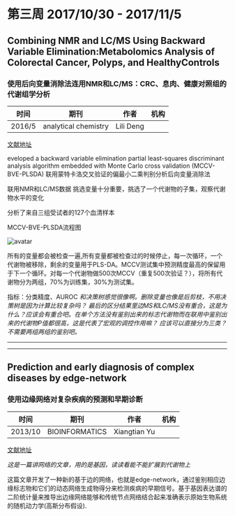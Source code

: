 # 第三周 2017/10/30 - 2017/11/5

## Combining NMR and LC/MS Using Backward Variable Elimination:Metabolomics Analysis of Colorectal Cancer, Polyps, and HealthyControls

### 使用后向变量消除法连用NMR和LC/MS：CRC、息肉、健康对照组的代谢组学分析

时间 | 期刊 | 作者 | 机构
-|-|-|-
2016/5 | analytical chemistry | Lili Deng | |

[文献地址](https://www.ncbi.nlm.nih.gov/pmc/articles/PMC5450811/)

eveloped a backward variable elimination partial least-squares discriminant analysis algorithm embedded with Monte Carlo cross validation (MCCV-BVE-PLSDA) 联用蒙特卡洛交叉验证的偏最小二乘判别分析后向变量消除法

联用NMR和LC/MS数据 挑选变量十分重要，挑选了一个代谢物的子集，观察代谢物水平的变化

分析了来自三组受试者的127个血清样本

MCCV-BVE-PLSDA流程图

![avatar](https://www.ncbi.nlm.nih.gov/pmc/articles/PMC5450811/bin/nihms859863f1.jpg)

所有的变量都会被检查一遍,所有变量都被检查过的时候停止，每一次循环，一个代谢物被移除，剩余的变量用于PLS-DA。MCCV测试集中预测精度最高的保留用于下一个循环。对每一个代谢物做500次MCCV（重复500次验证？），将所有代谢物分为两组，70%为训练集，30%为测试集。

指标：分类精度、AUROC
*和决策树感觉很像啊。删除变量也像是后剪枝，不用决策树是因为计算比较复杂吗？*
*最后的区分结果里边MS和LC/MS没有重合，这是为什么？应该会有重合吧。在单个方法没有鉴别出来的标志代谢物而在联用中鉴别出来的代谢物P值都很高，这是代表了宏观的调控作用嘛？*
*应该可以直接分为三类？不需要两组两组的鉴别吧。*

***
***

## Prediction and early diagnosis of complex diseases by edge-network

### 使用边缘网络对复杂疾病的预测和早期诊断

时间 | 期刊 | 作者 | 机构
-|-|-|-
2013/10 | BIOINFORMATICS | Xiangtian Yu | |

[文献地址](https://academic.oup.com/bioinformatics/article-lookup/doi/10.1093/bioinformatics/btt620)

*这是一篇讲网络的文章，用的是基因，读读看能不能扩展到代谢物上*

这篇文章开发了一种新的基于边的网络，也就是edge-network，通过鉴别相应边缘标志物和它们的动态网络生成物得分来检测疾病的早期信号。基于基因表达谱的二阶统计量来推导出边缘网络能够和传统节点网络结合起来准确表示原始生物系统的随机动力学(高斯分布假设).

